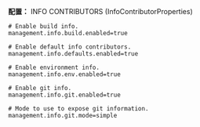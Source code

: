 **配置：** INFO CONTRIBUTORS (InfoContributorProperties)
```properties
# Enable build info.
management.info.build.enabled=true 

# Enable default info contributors.
management.info.defaults.enabled=true 

# Enable environment info.
management.info.env.enabled=true 

# Enable git info.
management.info.git.enabled=true 

# Mode to use to expose git information.
management.info.git.mode=simple 
```